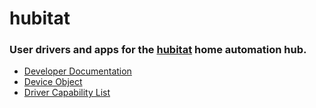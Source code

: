 # hubitat

### User drivers and apps for the <a target="_blank" href="https://hubitat.com/">hubitat</a> home automation hub.


 * <a target="_blank" href="https://docs.hubitat.com/index.php?title=Developer_Documentation">Developer Documentation</a>
 * <a target="_blank" href="https://docs.hubitat.com/index.php?title=Device_Object">Device Object</a>
 * <a target="_blank" href="https://docs.hubitat.com/index.php?title=Driver_Capability_List">Driver Capability List</a>
 

